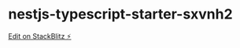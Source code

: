 # nestjs-typescript-starter-sxvnh2

[Edit on StackBlitz ⚡️](https://stackblitz.com/edit/nestjs-typescript-starter-sxvnh2)
